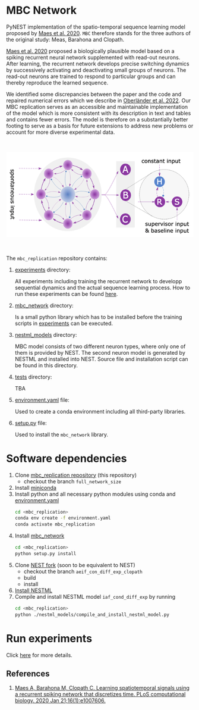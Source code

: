 # MBC Network

PyNEST implementation of the spatio-temporal sequence learning model proposed by [Maes et al. 2020](https://journals.plos.org/ploscompbiol/article?id=10.1371/journal.pcbi.1007606).
`MBC` therefore stands for the three authors of the original study: Meas, Barahona and Clopath.

[Maes et al. 2020](https://journals.plos.org/ploscompbiol/article?id=10.1371/journal.pcbi.1007606) proposed a biologically plausible model based on a spiking recurrent neural network supplemented with read-out neurons.
After learning, the recurrent network develops precise switching dynamics by successively activating and deactivating small groups of neurons.
The read-out neurons are trained to respond to particular groups and can thereby reproduce the learned sequence.

We identified some discrepancies between the paper and the code and repaired numerical errors which we describe in [Oberländer et al. 2022](). Our MBC replication serves as an accessible and maintainable implementation of the model which is more consistent with its description in text and tables and contains fewer errors. The model is therefore on a substantially better footing to serve as a basis for future extensions to address new problems or account for more diverse experimental data.

&nbsp;

<img src="mbc_architecture.png"/>

&nbsp;

The `mbc_replication` repository contains:

1. [experiments](experiments) directory:

    All experiments including training the recurrent network to developp sequential dynamics and the actual sequence learning process. How to run these experiments can be
    found [here](experiments/README.md).

1. [mbc_network](mbc_network) directory:

    Is a small python library which has to be installed before the training scripts in [experiments](experiments) can be executed.

1. [nestml_models](nestml_models) directory:

    MBC model consists of two different neuron types, where only one of them is provided by NEST. The second neuron model is generated by NESTML and installed into NEST. Source file and installation script can be found in this directory.

1. [tests](tests) directory:

    TBA

1. [environment.yaml](environment.yaml) file:

    Used to create a conda environment including all third-party libraries.

1. [setup.py](setup.py) file:

    Used to install the `mbc_network` library.

# Software dependencies

1. Clone [mbc_replication repository](https://github.com/margo1999/mbc_replication) (this repository)
   * checkout the branch `full_network_size`
1. Install [miniconda](https://docs.conda.io/en/latest/miniconda.html)
1. Install python and all necessary python modules using conda and [environment.yaml](../../environment.yaml)
   ```bash
   cd <mbc_replication>
   conda env create -f environment.yaml
   conda activate mbc_replication
   ```
1. Install [mbc_network](../../mbc_network/)
   ```bash
   cd <mbc_replication>
   python setup.py install
   ```
1. Clone [NEST fork](https://github.com/margo1999/nest-simulator) (soon to be equivalent to NEST)
   * checkout the branch `aeif_con_diff_exp_clopath` 
   * build
   * install
1. [Install NESTML](https://nestml.readthedocs.io/en/latest/installation.html)
1. Compile and install NESTML model `iaf_cond_diff_exp` by running 
   ```bash
   cd <mbc_replication>
   python ./nestml_models/compile_and_install_nestml_model.py
   ```

# Run experiments 
Click [here](experiments/README.md) for more details.

## References

1. [Maes A, Barahona M, Clopath C. Learning spatiotemporal signals using a recurrent spiking network that discretizes time. PLoS computational biology. 2020 Jan 21;16(1):e1007606.](https://journals.plos.org/ploscompbiol/article?id=10.1371/journal.pcbi.1007606)
